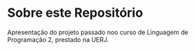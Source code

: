 # Sobre este Repositório

Apresentação do projeto passado noo curso de Linguagem de Programação 2, prestado na UERJ.

